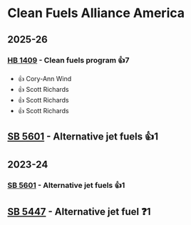 # Clean Fuels Alliance America
## 2025-26

### [HB 1409](/bill/2025-26/hb/1409/) - Clean fuels program 👍7  
* 👍 Cory-Ann Wind
* 👍 Scott Richards
* 👍 Scott Richards
* 👍 Scott Richards

## [SB 5601](/bill/2025-26/sb/5601/) - Alternative jet fuels 👍1  

## 2023-24

### [SB 5601](/bill/2023-24/sb/5601/) - Alternative jet fuels 👍1  

## [SB 5447](/bill/2023-24/sb/5447/) - Alternative jet fuel   ❓1
